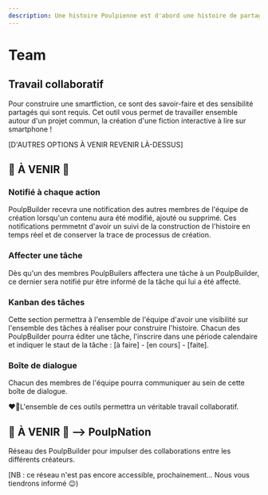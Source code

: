 ```yaml
---
description: Une histoire Poulpienne est d'abord une histoire de partage...
---
```


# Team

## Travail collaboratif 

Pour construire une smartfiction, ce sont des savoir-faire et des sensibilité partagés qui sont requis. Cet outil vous permet de travailler ensemble autour d'un projet commun, la création d'une fiction interactive à lire sur smartphone ! 

\[D'AUTRES OPTIONS À VENIR REVENIR LÀ-DESSUS\]

## 🚨 À VENIR 🚨

### Notifié à chaque action

PoulpBuilder recevra une notification des autres membres de l'équipe de création lorsqu'un contenu aura été modifié, ajouté ou supprimé. Ces notifications permmetnt d'avoir un suivi de la construction de l'histoire en temps réel et de conserver la trace de processus de création. 

### Affecter une tâche 

Dès qu'un des membres PoulpBuilers affectera une tâche à un PoulpBuilder, ce dernier sera notifié pur être informé de la tâche qui lui a été affecté. 

### Kanban des tâches 

Cette section permettra à l'ensemble de l'équipe d'avoir une visibilité sur l'ensemble des tâches à réaliser pour construire l'histoire. Chacun des PoulpBuilder pourra éditer une tâche, l'inscrire dans une période calendaire et indiquer le staut de la tâche : \[à faire\] - \[en cours\] - \[faite\].

### Boîte de dialogue

Chacun des membres de l'équipe pourra communiquer au sein de cette boîte de dialogue. 

❤️🙌L'ensemble de ces outils permettra un véritable travail collaboratif. 

## 🚨 À VENIR 🚨 --&gt; PoulpNation 

Réseau des PoulpBuilder pour impulser des collaborations entre les différents créateurs. 

\[NB : ce réseau n'est pas encore accessible, prochainement... Nous vous tiendrons informé 😉\)

